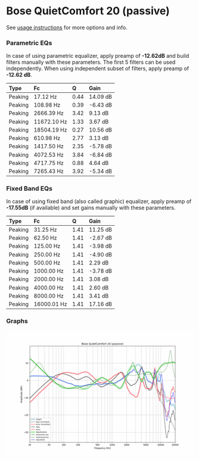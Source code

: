 # Bose QuietComfort 20 (passive)
See [usage instructions](https://github.com/jaakkopasanen/AutoEq#usage) for more options and info.

### Parametric EQs
In case of using parametric equalizer, apply preamp of **-12.62dB** and build filters manually
with these parameters. The first 5 filters can be used independently.
When using independent subset of filters, apply preamp of **-12.62 dB**.

| Type    | Fc          |    Q | Gain     |
|:--------|:------------|:-----|:---------|
| Peaking | 17.12 Hz    | 0.44 | 14.09 dB |
| Peaking | 108.98 Hz   | 0.39 | -6.43 dB |
| Peaking | 2666.39 Hz  | 3.42 | 9.13 dB  |
| Peaking | 11672.10 Hz | 1.33 | 3.67 dB  |
| Peaking | 18504.19 Hz | 0.27 | 10.56 dB |
| Peaking | 610.98 Hz   | 2.77 | 3.13 dB  |
| Peaking | 1417.50 Hz  | 2.35 | -5.78 dB |
| Peaking | 4072.53 Hz  | 3.84 | -6.84 dB |
| Peaking | 4717.75 Hz  | 0.88 | 4.64 dB  |
| Peaking | 7265.43 Hz  | 3.92 | -5.34 dB |

### Fixed Band EQs
In case of using fixed band (also called graphic) equalizer, apply preamp of **-17.55dB**
(if available) and set gains manually with these parameters.

| Type    | Fc          |    Q | Gain     |
|:--------|:------------|:-----|:---------|
| Peaking | 31.25 Hz    | 1.41 | 11.25 dB |
| Peaking | 62.50 Hz    | 1.41 | -2.67 dB |
| Peaking | 125.00 Hz   | 1.41 | -3.98 dB |
| Peaking | 250.00 Hz   | 1.41 | -4.90 dB |
| Peaking | 500.00 Hz   | 1.41 | 2.29 dB  |
| Peaking | 1000.00 Hz  | 1.41 | -3.78 dB |
| Peaking | 2000.00 Hz  | 1.41 | 3.08 dB  |
| Peaking | 4000.00 Hz  | 1.41 | 2.60 dB  |
| Peaking | 8000.00 Hz  | 1.41 | 3.41 dB  |
| Peaking | 16000.01 Hz | 1.41 | 17.16 dB |

### Graphs
![](./Bose%20QuietComfort%2020%20(passive).png)